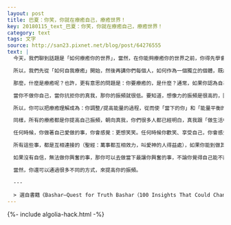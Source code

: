 ```yaml
---
layout: post
title: 巴夏：你笑，你就在療癒自己，療癒世界！
key: 20180115_text_巴夏：你笑，你就在療癒自己，療癒世界！
category: text
tags: 文字
source: http://san23.pixnet.net/blog/post/64276555
text: |
  今天，我們聊到話題是「如何療癒你的世界」，當然，在你能夠療癒你的世界之前，你得先學會療癒你自己。某種意義上講，「療癒自己」和「療癒世界」之間，並沒有分離。因為你內在所做的任何一個改變，都是對地球整體意識的一個改變。

  所以，我們先從「如何自我療癒」開始，然後再講你們每個人，如何作為一個獨立的個體，既療癒了自己也療癒了整個星球。

  那麼，什麼是療癒呢？也許，更有意思的問題是：你要療癒的，是什麼？通常，如果你認為自己患了某種疾病，而你要療癒這種疾病，那簡單的說，所有你們所認為的疾病，都可以看成是「不舒服」（disease疾病，分開寫就是 Dis-Ease 不－舒服）。所有疾病的源頭，或者造成疾病的原因，都是因為你在抗拒你的自然本我，你的抗拒造成你能量上的「摩擦」，於是就造成不舒服（疾病）

  當你不做你自己，當你抗拒你的真我，那你的振頻就很低。要知道，想像力的振頻是很高的，因為它是你的身體意識與高我的溝通管道。所以，如果你想成為某個樣子，那麼"現在的你"跟"你想成為的你"之間的差異，就會造成低振頻能量與高振頻能量之間的摩擦，很顯然，差異越大，摩擦越多，差異越小，摩擦也越少。

  所以，你可以把療癒理解成為：你調整/提高能量的過程，從而使「當下的你」和「能量平衡的你/你的真我」之間的差異越來越少，摩擦越來少的過程。所有的疾病都是你降低自己的振頻，遠離真我

  同樣，所有的療癒都是你提高自己振頻，朝向真我，你們很多人都已經明白，真我跟「做生活中最讓你興奮的事」，有著非常強的連接。所以，活出你的夢想，你就是在平衡自己的能量，也是在療癒自己，這也是為什麼「歡笑」有著如此強的療癒效果，因為它能提高你的振頻。

  任何時候，你做著自己愛做的事，你會感覺：更想笑笑。任何時候你歡笑、享受自己，你會感覺：你更加喜歡做 你真正想做的事。笑笑，會給你帶來信心。自信，則會讓你更容易歡笑。

  所有這些事，都是互相連接的（聖經：萬事都互相效力，叫愛神的人得益處），如果你能到做其中一件事，那你做其他事也就容易得多。有些人可能會說：「我沒有足夠的信心，無法去做真正讓我興奮的事」，要知道，如果你能看見歡笑、自信、興奮和"做最讓你興奮的事"之間的連接，那你就可以通過各種不同的角度（方式）來獲得自信，如果你沒有自信，無法做你興奮的事，那你可以做些簡單的事情來幫助自己，比如：學會讓自己更容易笑，讓自己笑得更輕鬆。

  如果沒有自信，無法做你興奮的事，那你可以去做當下最讓你興奮的事，不論你覺得自己能不能做到，你都去做。通過這種方式，你就不斷地創造出積極正面的實相，並且會在未來不斷地強化你的信心。

  當然，你還可以通過很多不同的方式，來提高你的振頻。

  ---

  > 選自書籍《Bashar—Quest for Truth Bashar（100 Insights That Could Change Your Life）》，只有文字版本
---
```


{%- include algolia-hack.html -%}
